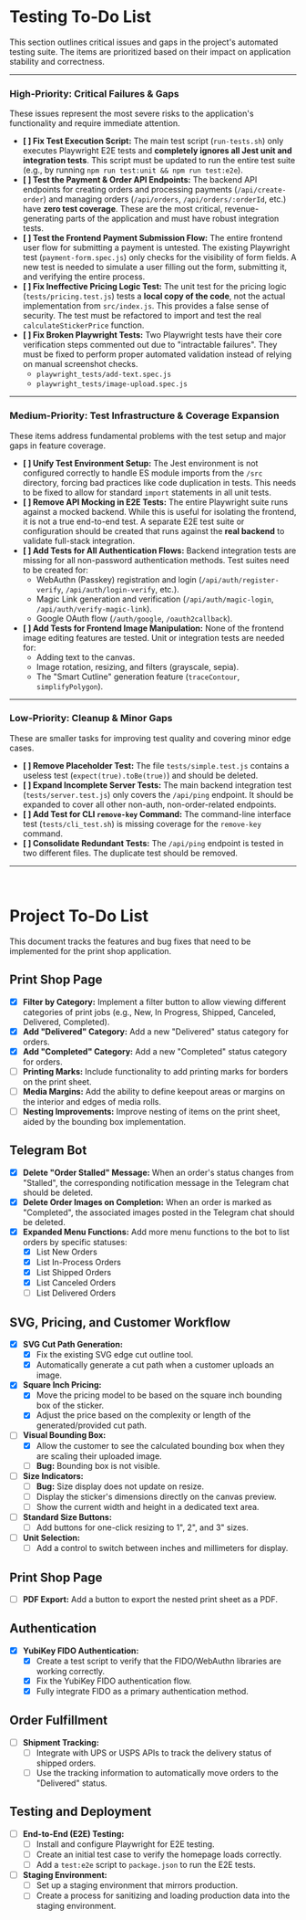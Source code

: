 # Testing To-Do List

This section outlines critical issues and gaps in the project's automated testing suite. The items are prioritized based on their impact on application stability and correctness.

---

### **High-Priority: Critical Failures & Gaps**

These issues represent the most severe risks to the application's functionality and require immediate attention.

-   **[ ] Fix Test Execution Script:** The main test script (`run-tests.sh`) only executes Playwright E2E tests and **completely ignores all Jest unit and integration tests**. This script must be updated to run the entire test suite (e.g., by running `npm run test:unit && npm run test:e2e`).
-   **[ ] Test the Payment & Order API Endpoints:** The backend API endpoints for creating orders and processing payments (`/api/create-order`) and managing orders (`/api/orders`, `/api/orders/:orderId`, etc.) have **zero test coverage**. These are the most critical, revenue-generating parts of the application and must have robust integration tests.
-   **[ ] Test the Frontend Payment Submission Flow:** The entire frontend user flow for submitting a payment is untested. The existing Playwright test (`payment-form.spec.js`) only checks for the visibility of form fields. A new test is needed to simulate a user filling out the form, submitting it, and verifying the entire process.
-   **[ ] Fix Ineffective Pricing Logic Test:** The unit test for the pricing logic (`tests/pricing.test.js`) tests a **local copy of the code**, not the actual implementation from `src/index.js`. This provides a false sense of security. The test must be refactored to import and test the real `calculateStickerPrice` function.
-   **[ ] Fix Broken Playwright Tests:** Two Playwright tests have their core verification steps commented out due to "intractable failures". They must be fixed to perform proper automated validation instead of relying on manual screenshot checks.
    -   `playwright_tests/add-text.spec.js`
    -   `playwright_tests/image-upload.spec.js`

---

### **Medium-Priority: Test Infrastructure & Coverage Expansion**

These items address fundamental problems with the test setup and major gaps in feature coverage.

-   **[ ] Unify Test Environment Setup:** The Jest environment is not configured correctly to handle ES module imports from the `/src` directory, forcing bad practices like code duplication in tests. This needs to be fixed to allow for standard `import` statements in all unit tests.
-   **[ ] Remove API Mocking in E2E Tests:** The entire Playwright suite runs against a mocked backend. While this is useful for isolating the frontend, it is not a true end-to-end test. A separate E2E test suite or configuration should be created that runs against the **real backend** to validate full-stack integration.
-   **[ ] Add Tests for All Authentication Flows:** Backend integration tests are missing for all non-password authentication methods. Test suites need to be created for:
    -   WebAuthn (Passkey) registration and login (`/api/auth/register-verify`, `/api/auth/login-verify`, etc.).
    -   Magic Link generation and verification (`/api/auth/magic-login`, `/api/auth/verify-magic-link`).
    -   Google OAuth flow (`/auth/google`, `/oauth2callback`).
-   **[ ] Add Tests for Frontend Image Manipulation:** None of the frontend image editing features are tested. Unit or integration tests are needed for:
    -   Adding text to the canvas.
    -   Image rotation, resizing, and filters (grayscale, sepia).
    -   The "Smart Cutline" generation feature (`traceContour`, `simplifyPolygon`).

---

### **Low-Priority: Cleanup & Minor Gaps**

These are smaller tasks for improving test quality and covering minor edge cases.

-   **[ ] Remove Placeholder Test:** The file `tests/simple.test.js` contains a useless test (`expect(true).toBe(true)`) and should be deleted.
-   **[ ] Expand Incomplete Server Tests:** The main backend integration test (`tests/server.test.js`) only covers the `/api/ping` endpoint. It should be expanded to cover all other non-auth, non-order-related endpoints.
-   **[ ] Add Test for CLI `remove-key` Command:** The command-line interface test (`tests/cli_test.sh`) is missing coverage for the `remove-key` command.
-   **[ ] Consolidate Redundant Tests:** The `/api/ping` endpoint is tested in two different files. The duplicate test should be removed.

---
<br>

# Project To-Do List

This document tracks the features and bug fixes that need to be implemented for the print shop application.

## Print Shop Page

- [x] **Filter by Category:** Implement a filter button to allow viewing different categories of print jobs (e.g., New, In Progress, Shipped, Canceled, Delivered, Completed).
- [x] **Add "Delivered" Category:** Add a new "Delivered" status category for orders.
- [x] **Add "Completed" Category:** Add a new "Completed" status category for orders.
- [ ] **Printing Marks:** Include functionality to add printing marks for borders on the print sheet.
- [ ] **Media Margins:** Add the ability to define keepout areas or margins on the interior and edges of media rolls.
- [ ] **Nesting Improvements:** Improve nesting of items on the print sheet, aided by the bounding box implementation.

## Telegram Bot

- [x] **Delete "Order Stalled" Message:** When an order's status changes from "Stalled", the corresponding notification message in the Telegram chat should be deleted.
- [x] **Delete Order Images on Completion:** When an order is marked as "Completed", the associated images posted in the Telegram chat should be deleted.
- [x] **Expanded Menu Functions:** Add more menu functions to the bot to list orders by specific statuses:
    - [x] List New Orders
    - [x] List In-Process Orders
    - [x] List Shipped Orders
    - [x] List Canceled Orders
    - [ ] List Delivered Orders

## SVG, Pricing, and Customer Workflow

- [x] **SVG Cut Path Generation:**
    - [x] Fix the existing SVG edge cut outline tool.
    - [x] Automatically generate a cut path when a customer uploads an image.
- [x] **Square Inch Pricing:**
    - [x] Move the pricing model to be based on the square inch bounding box of the sticker.
    - [x] Adjust the price based on the complexity or length of the generated/provided cut path.
- [ ] **Visual Bounding Box:**
    - [x] Allow the customer to see the calculated bounding box when they are scaling their uploaded image.
    - [ ] **Bug:** Bounding box is not visible.
- [ ] **Size Indicators:**
    - [ ] **Bug:** Size display does not update on resize.
    - [ ] Display the sticker's dimensions directly on the canvas preview.
    - [ ] Show the current width and height in a dedicated text area.
- [ ] **Standard Size Buttons:**
    - [ ] Add buttons for one-click resizing to 1", 2", and 3" sizes.
- [ ] **Unit Selection:**
    - [ ] Add a control to switch between inches and millimeters for display.

## Print Shop Page
- [ ] **PDF Export:** Add a button to export the nested print sheet as a PDF.

## Authentication

- [x] **YubiKey FIDO Authentication:**
    - [x] Create a test script to verify that the FIDO/WebAuthn libraries are working correctly.
    - [x] Fix the YubiKey FIDO authentication flow.
    - [x] Fully integrate FIDO as a primary authentication method.

## Order Fulfillment

- [ ] **Shipment Tracking:**
    - [ ] Integrate with UPS or USPS APIs to track the delivery status of shipped orders.
    - [ ] Use the tracking information to automatically move orders to the "Delivered" status.

## Testing and Deployment

- [ ] **End-to-End (E2E) Testing:**
    - [ ] Install and configure Playwright for E2E testing.
    - [ ] Create an initial test case to verify the homepage loads correctly.
    - [ ] Add a `test:e2e` script to `package.json` to run the E2E tests.
- [ ] **Staging Environment:**
    - [ ] Set up a staging environment that mirrors production.
    - [ ] Create a process for sanitizing and loading production data into the staging environment.
